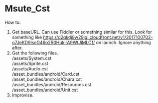 # Msute_Cst

How to:
1. Get baseURL. Can use Fiddler or something similar for this. Look for something like https://d2qkdj9w29igl.cloudfront.net/v1/2017100702-o7JeKD9IseG46o2R0HukirA9WtJiMLC1/ on launch. Ignore anything after.  
2. Get the following files.  
<baseurl>/assets/System.cst  
<baseurl>/assets/Sprite.cst  
<baseurl>/assets/Audio.cst  
<baseurl>/asset_bundles/android/Card.cst  
<baseurl>/asset_bundles/android/Chara.cst  
<baseurl>/asset_bundles/android/Resources.cst  
<baseurl>/asset_bundles/android/Unit.cst  
3. Improvise.
